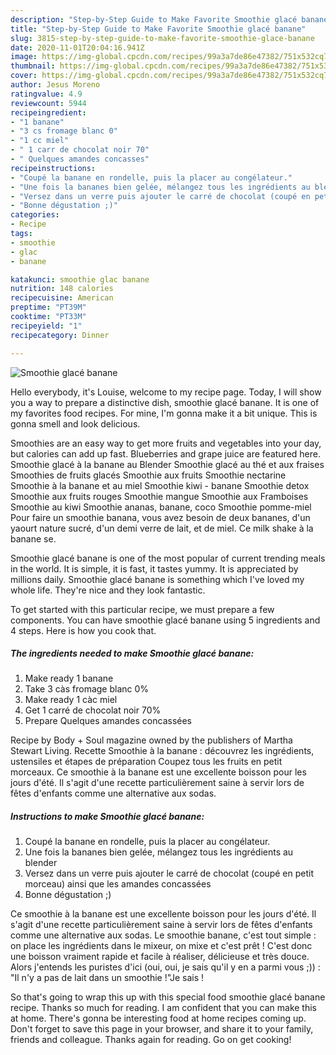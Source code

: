 ```yaml
---
description: "Step-by-Step Guide to Make Favorite Smoothie glacé banane"
title: "Step-by-Step Guide to Make Favorite Smoothie glacé banane"
slug: 3815-step-by-step-guide-to-make-favorite-smoothie-glace-banane
date: 2020-11-01T20:04:16.941Z
image: https://img-global.cpcdn.com/recipes/99a3a7de86e47382/751x532cq70/smoothie-glace-banane-photo-principale-de-la-recette.jpg
thumbnail: https://img-global.cpcdn.com/recipes/99a3a7de86e47382/751x532cq70/smoothie-glace-banane-photo-principale-de-la-recette.jpg
cover: https://img-global.cpcdn.com/recipes/99a3a7de86e47382/751x532cq70/smoothie-glace-banane-photo-principale-de-la-recette.jpg
author: Jesus Moreno
ratingvalue: 4.9
reviewcount: 5944
recipeingredient:
- "1 banane"
- "3 cs fromage blanc 0"
- "1 cc miel"
- " 1 carr de chocolat noir 70"
- " Quelques amandes concasses"
recipeinstructions:
- "Coupé la banane en rondelle, puis la placer au congélateur."
- "Une fois la bananes bien gelée, mélangez tous les ingrédients au blender"
- "Versez dans un verre puis ajouter le carré de chocolat (coupé en petit morceau) ainsi que les amandes concassées"
- "Bonne dégustation ;)"
categories:
- Recipe
tags:
- smoothie
- glac
- banane

katakunci: smoothie glac banane 
nutrition: 148 calories
recipecuisine: American
preptime: "PT39M"
cooktime: "PT33M"
recipeyield: "1"
recipecategory: Dinner

---
```



![Smoothie glacé banane](https://img-global.cpcdn.com/recipes/99a3a7de86e47382/751x532cq70/smoothie-glace-banane-photo-principale-de-la-recette.jpg)

Hello everybody, it's Louise, welcome to my recipe page. Today, I will show you a way to prepare a distinctive dish, smoothie glacé banane. It is one of my favorites food recipes. For mine, I'm gonna make it a bit unique. This is gonna smell and look delicious.

Smoothies are an easy way to get more fruits and vegetables into your day, but calories can add up fast. Blueberries and grape juice are featured here. Smoothie glacé à la banane au Blender Smoothie glacé au thé et aux fraises Smoothies de fruits glacés Smoothie aux fruits Smoothie nectarine Smoothie à la banane et au miel Smoothie kiwi - banane Smoothie detox Smoothie aux fruits rouges Smoothie mangue Smoothie aux Framboises Smoothie au kiwi Smoothie ananas, banane, coco Smoothie pomme-miel Pour faire un smoothie banana, vous avez besoin de deux bananes, d&#39;un yaourt nature sucré, d&#39;un demi verre de lait, et de miel. Ce milk shake à la banane se.

Smoothie glacé banane is one of the most popular of current trending meals in the world. It is simple, it is fast, it tastes yummy. It is appreciated by millions daily. Smoothie glacé banane is something which I've loved my whole life. They're nice and they look fantastic.


To get started with this particular recipe, we must prepare a few components. You can have smoothie glacé banane using 5 ingredients and 4 steps. Here is how you cook that.

<!--inarticleads1-->

##### The ingredients needed to make Smoothie glacé banane:

1. Make ready 1 banane
1. Take 3 càs fromage blanc 0%
1. Make ready 1 càc miel
1. Get  1 carré de chocolat noir 70%
1. Prepare  Quelques amandes concassées


Recipe by Body + Soul magazine owned by the publishers of Martha Stewart Living. Recette Smoothie à la banane : découvrez les ingrédients, ustensiles et étapes de préparation Coupez tous les fruits en petit morceaux. Ce smoothie à la banane est une excellente boisson pour les jours d&#39;été. Il s&#39;agit d&#39;une recette particulièrement saine à servir lors de fêtes d&#39;enfants comme une alternative aux sodas. 

<!--inarticleads2-->

##### Instructions to make Smoothie glacé banane:

1. Coupé la banane en rondelle, puis la placer au congélateur.
1. Une fois la bananes bien gelée, mélangez tous les ingrédients au blender
1. Versez dans un verre puis ajouter le carré de chocolat (coupé en petit morceau) ainsi que les amandes concassées
1. Bonne dégustation ;)


Ce smoothie à la banane est une excellente boisson pour les jours d&#39;été. Il s&#39;agit d&#39;une recette particulièrement saine à servir lors de fêtes d&#39;enfants comme une alternative aux sodas. Le smoothie banane, c&#39;est tout simple : on place les ingrédients dans le mixeur, on mixe et c&#39;est prêt ! C&#39;est donc une boisson vraiment rapide et facile à réaliser, délicieuse et très douce. Alors j&#39;entends les puristes d&#39;ici (oui, oui, je sais qu&#39;il y en a parmi vous ;)) : &#34;Il n&#39;y a pas de lait dans un smoothie !&#34;Je sais ! 

So that's going to wrap this up with this special food smoothie glacé banane recipe. Thanks so much for reading. I am confident that you can make this at home. There's gonna be interesting food at home recipes coming up. Don't forget to save this page in your browser, and share it to your family, friends and colleague. Thanks again for reading. Go on get cooking!
